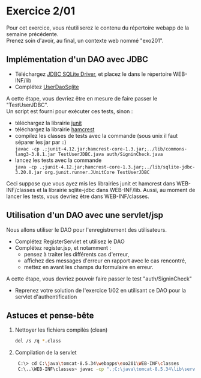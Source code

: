# Exercice 2/01

Pour cet exercice, vous réutiliserez le contenu du répertoire webapp de la semaine précédente.  
Prenez soin d'avoir, au final, un contexte web nommé "exo201".

## Implémentation d'un DAO avec JDBC

- Téléchargez [JDBC SQLite Driver](https://oss.sonatype.org/content/repositories/releases/org/xerial/sqlite-jdbc/3.20.0/sqlite-jdbc-3.20.0.jar), et placez le dans le répertoire WEB-INF/lib
- Complétez [UserDaoSqlite](WEB-INF/classes/UserDaoSqlite.java)

A cette étape, vous devriez être en mesure de faire passer le "TestUserJDBC".  
Un script est fourni pour exécuter ces tests, sinon :

- téléchargez la librairie [junit](http://central.maven.org/maven2/junit/junit/4.12/junit-4.12.jar)
- téléchargez la librairie [hamcrest](http://central.maven.org/maven2/org/hamcrest/hamcrest-core/1.3/hamcrest-core-1.3.jar)
- compilez les classes de tests avec la commande (sous unix il faut séparer les jar par `:`)  
  `javac -cp .;junit-4.12.jar;hamcrest-core-1.3.jar;../lib/commons-lang3-3.8.1.jar TestUserJDBC.java auth/SigninCheck.java`
- lancez les tests avec la commande  
  `java -cp .;junit-4.12.jar;hamcrest-core-1.3.jar;../lib/sqlite-jdbc-3.20.0.jar org.junit.runner.JUnitCore TestUserJDBC`

Ceci suppose que vous ayez mis les librairies junit et hamcrest dans WEB-INF/classes et la librairie sqlite-jdbc dans WEB-INF/lib. Aussi, au moment de lancer les tests, vous devriez être dans WEB-INF/classes.

## Utilisation d'un DAO avec une servlet/jsp

Nous allons utiliser le DAO pour l'enregistrement des utilisateurs.

- Complétez RegisterServlet et utilisez le DAO
- Complétez register.jsp, et notamment :
  - pensez à traiter les différents cas d'erreur,
  - affichez des messages d'erreur en rapport avec le cas rencontré,
  - mettez en avant les champs du formulaire en erreur.

A cette étape, vous devriez pouvoir faire passer le test "auth/SigninCheck"

- Reprenez votre solution de l'exercice 1/02 en utilisant ce DAO pour la servlet d'authentification

## Astuces et pense-bête

1. Nettoyer les fichiers compilés (clean)

   ```bash
   del /s /q *.class
   ```

1. Compilation de la servlet

   ```bash
    C:\> cd C:\java\tomcat-8.5.34\webapps\exo201\WEB-INF\classes
    C:\..\WEB-INF\classes> javac -cp ".;C:\java\tomcat-8.5.34\lib\servlet-api.jar;C:\java\tomcat-8.5.34\lib\commons-lang3-3.8.1.jar;C:\java\tomcat-8.5.34\lib\commons-validator-1.6.jar" RegisterServlet.java
   ```
